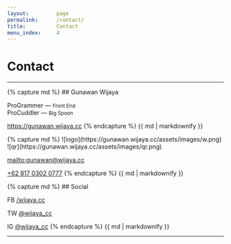 ```yaml
---
layout:         page
permalink:      /contact/
title:          Contact
menu_index:     4
---
```

# Contact[](# "Find$ main$ red align-center")

---

<div class="card"> {% capture md %}
## Gunawan Wijaya

ProGrammer — <small>Front End</small><br>
ProCuddler — <small>Big Spoon</small>

<https://gunawan.wijaya.cc>
{% endcapture %} {{ md | markdownify }} </div>

<div class="card back"> {% capture md %}
![logo](https://gunawan.wijaya.cc/assets/images/w.png)
![qr](https://gunawan.wijaya.cc/assets/images/qr.png)

<mailto:gunawan@wijaya.cc>

[+62 817 0302 0777](tel:+6281703020777)
{% endcapture %} {{ md | markdownify }} </div>

<div class="card social"> {% capture md %}
## Social

<span class="font-mono">FB</span> [/wijaya.cc](https://fb.com/wijaya.cc/)

<span class="font-mono">TW</span> [@wijaya_cc](https://twitter.com/wijaya_cc/)

<span class="font-mono">IG</span> [@wijaya_cc](https://instagram.com/wijaya_cc/)
{% endcapture %} {{ md | markdownify }} </div>

---
